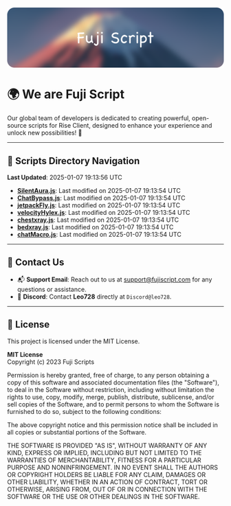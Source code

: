 ![Banner](.github/b.webp)

# 🌍 **We are Fuji Script**

Our global team of developers is dedicated to creating powerful, open-source scripts for Rise Client, designed to enhance your experience and unlock new possibilities! 🌟

---
<!-- SCRIPTS_NAVIGATION_START -->
## 📂 **Scripts Directory Navigation**

**Last Updated**: 2025-01-07 19:13:56 UTC

- **[SilentAura.js](scripts/SilentAura.js)**: Last modified on 2025-01-07 19:13:54 UTC
- **[ChatBypass.js](scripts/ChatBypass.js)**: Last modified on 2025-01-07 19:13:54 UTC
- **[jetpackFly.js](scripts/jetpackFly.js)**: Last modified on 2025-01-07 19:13:54 UTC
- **[velocityHylex.js](scripts/velocityHylex.js)**: Last modified on 2025-01-07 19:13:54 UTC
- **[chestxray.js](scripts/chestxray.js)**: Last modified on 2025-01-07 19:13:54 UTC
- **[bedxray.js](scripts/bedxray.js)**: Last modified on 2025-01-07 19:13:54 UTC
- **[chatMacro.js](scripts/chatMacro.js)**: Last modified on 2025-01-07 19:13:54 UTC

<!-- SCRIPTS_NAVIGATION_END -->

---

## 💬 **Contact Us**  
- 📬 **Support Email**: Reach out to us at [support@fujiscript.com](mailto:support@fujiscript.com) for any questions or assistance.  
- 💬 **Discord**: Contact **Leo728** directly at `Discord@leo728`.

---

## 📜 **License**

This project is licensed under the MIT License.  

**MIT License**  
Copyright (c) 2023 Fuji Scripts  

Permission is hereby granted, free of charge, to any person obtaining a copy of this software and associated documentation files (the "Software"), to deal in the Software without restriction, including without limitation the rights to use, copy, modify, merge, publish, distribute, sublicense, and/or sell copies of the Software, and to permit persons to whom the Software is furnished to do so, subject to the following conditions:  

The above copyright notice and this permission notice shall be included in all copies or substantial portions of the Software.  

THE SOFTWARE IS PROVIDED "AS IS", WITHOUT WARRANTY OF ANY KIND, EXPRESS OR IMPLIED, INCLUDING BUT NOT LIMITED TO THE WARRANTIES OF MERCHANTABILITY, FITNESS FOR A PARTICULAR PURPOSE AND NONINFRINGEMENT. IN NO EVENT SHALL THE AUTHORS OR COPYRIGHT HOLDERS BE LIABLE FOR ANY CLAIM, DAMAGES OR OTHER LIABILITY, WHETHER IN AN ACTION OF CONTRACT, TORT OR OTHERWISE, ARISING FROM, OUT OF OR IN CONNECTION WITH THE SOFTWARE OR THE USE OR OTHER DEALINGS IN THE SOFTWARE.  

